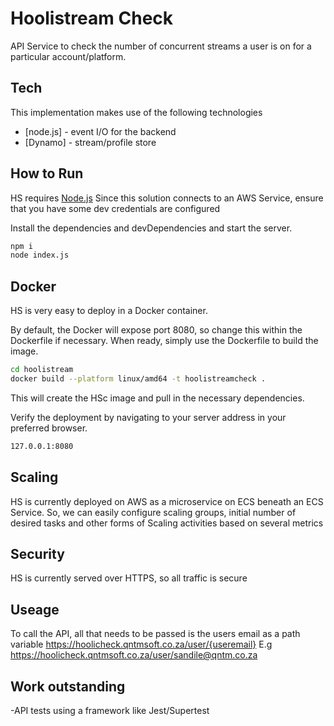 # Hoolistream Check

API Service to check the number of concurrent streams a user is on for a particular account/platform.


## Tech
This implementation makes use of the following technologies
- [node.js] - event I/O for the backend
- [Dynamo] - stream/profile store

## How to Run

HS requires [Node.js](https://nodejs.org/)
Since this solution connects to an AWS Service, ensure that you have some dev credentials are configured

Install the dependencies and devDependencies and start the server.

```sh
npm i
node index.js
```




## Docker

HS is very easy to deploy in a Docker container.

By default, the Docker will expose port 8080, so change this within the
Dockerfile if necessary. When ready, simply use the Dockerfile to
build the image.

```sh
cd hoolistream
docker build --platform linux/amd64 -t hoolistreamcheck .
```

This will create the HSc image and pull in the necessary dependencies.

Verify the deployment by navigating to your server address in
your preferred browser.

```sh
127.0.0.1:8080
```

## Scaling

HS is currently deployed on AWS as a microservice on ECS beneath an ECS Service.
So, we can easily configure scaling groups, initial number of desired tasks and other forms
of Scaling activities based on several metrics

## Security
HS is currently served over HTTPS, so all traffic is secure

## Useage
To call the API, all that needs to be passed is the users email as a path variable
https://hoolicheck.qntmsoft.co.za/user/{useremail}
E.g
https://hoolicheck.qntmsoft.co.za/user/sandile@qntm.co.za

## Work outstanding
-API tests using a framework like Jest/Supertest
